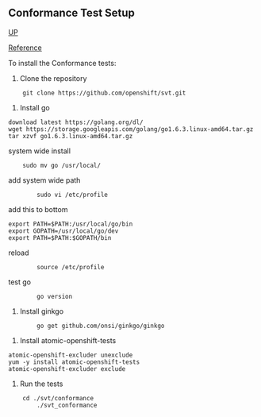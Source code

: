 ## Conformance Test Setup
[UP](Testing-OpenShift.html)

[Reference](https://github.com/openshift/svt/tree/master/conformance)

To install the Conformance tests:
 1. Clone the repository
```shell
	git clone https://github.com/openshift/svt.git
```
 1. Install go
```shell
download latest https://golang.org/dl/
wget https://storage.googleapis.com/golang/go1.6.3.linux-amd64.tar.gz
tar xzvf go1.6.3.linux-amd64.tar.gz
```
 system wide install
```shell
	sudo mv go /usr/local/
```
 add system wide path
```shell
        sudo vi /etc/profile
```
 add this to bottom
```shell
export PATH=$PATH:/usr/local/go/bin
export GOPATH=/usr/local/go/dev
export PATH=$PATH:$GOPATH/bin
```
 reload
```shell
        source /etc/profile
```
 test go
```shell
        go version
```
 1. Install ginkgo
```shell
        go get github.com/onsi/ginkgo/ginkgo
```
 1. Install atomic-openshift-tests
```shell
atomic-openshift-excluder unexclude
yum -y install atomic-openshift-tests
atomic-openshift-excluder exclude
```
 1. Run the tests
```shell
	cd ./svt/conformance
        ./svt_conformance
```
